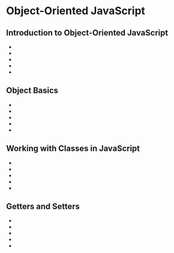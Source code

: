 # Object-Oriented JavaScript

## Introduction to Object-Oriented JavaScript

- 
- 
- 
- 
- 

## Object Basics
- 
- 
- 
- 
- 

## Working with Classes in JavaScript
- 
- 
- 
- 
- 

## Getters and Setters
- 
- 
- 
- 
- 
